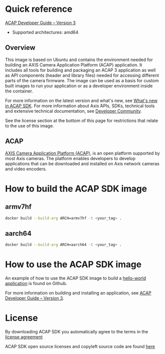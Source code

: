 # Quick reference

[ACAP Developer Guide – Version 3](https://help.axis.com/acap-3-developer-guide)

- Supported architectures: amd64

## Overview

This image is based on Ubuntu and contains the environment needed for building an AXIS Camera Application Platform (ACAP) application.
It includes all tools for building and packaging an ACAP 3 application as well as API components (header and library files) needed for accessing different parts of the camera firmware. The image can be used as a basis for custom built images to run your application or as a developer environment inside the container.

For more information on the latest version and what's new, see [What's new in ACAP SDK](https://help.axis.com/acap-3-developer-guide#whats-new-in-acap-sdk). For more information about Axis ́APIs, SDKs, technical tools and extensive technical documentation, see [Developer Community](https://www.axis.com/developer-community/acap).

See the license section at the bottom of this page for restrictions that relate to the use of this image.

## ACAP

[AXIS Camera Application Platform (ACAP)](https://www.axis.com/sv-se/products/analytics/acap), is an open platform supported by most Axis cameras. The platform enables developers to develop applications that can be downloaded and installed on Axis network cameras and video encoders.

# How to build the ACAP SDK image

## armv7hf

```sh
docker build --build-arg ARCH=armv7hf -t <your_tag> .
```

## aarch64

```sh
docker build --build-arg ARCH=aarch64 -t <your_tag> .
```

# How to use the ACAP SDK image

An example of how to use the ACAP SDK image to build a [hello-world application](https://github.com/AxisCommunications/acap3-examples/tree/master/hello-world) is found on Github.

For more information on building and installing an application, see [ACAP Developer Guide – Version 3](https://help.axis.com/acap-3-developer-guide#build-install-and-run-the-application).

# License

By downloading ACAP SDK you automatically agree to the terms in the [license agreement](https://www.axis.com/techsup/developer_doc/EULA/LICENSE.pdf)

ACAP SDK open source licenses and copyleft source code are found [here](http://acap-artifacts.s3-website.eu-north-1.amazonaws.com/)
